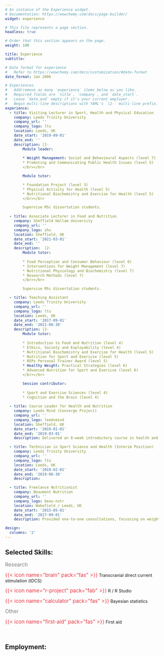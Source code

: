 ```yaml
---
# An instance of the Experience widget.
# Documentation: https://wowchemy.com/docs/page-builder/
widget: experience

# This file represents a page section.
headless: true

# Order that this section appears on the page.
weight: 100

title: Experience
subtitle:

# Date format for experience
#   Refer to https://wowchemy.com/docs/customization/#date-format
date_format: Jan 2006

# Experiences.
#   Add/remove as many `experience` items below as you like.
#   Required fields are `title`, `company`, and `date_start`.
#   Leave `date_end` empty if it's your current employer.
#   Begin multi-line descriptions with YAML's `|2-` multi-line prefix.
experience:
  - title: Visiting Lecturer in Sport, Health and Physical Education
    company: Leeds Trinity University
    company_url: ''
    company_logo: ltu
    location: Leeds, UK
    date_start: '2019-09-01'
    date_end: ''
    description: |2-
        Module leader:
        
        * Weight Management: Social and Behavioural Aspects (level 7)
        * Promoting and Communicating Public Health Issues (level 5)
        </br></br>

        Module tutor:

        * Foundation Project (level 3)
        * Physical Activity for Health (level 5)
        * Nutritional Biochemistry and Exercise for Health (level 5)
        </br></br>

        Supervise MSc dissertation students.
        
  - title: Associate Lecturer in Food and Nutrition
    company: Sheffield Hallam University
    company_url: ''
    company_logo: shu
    location: Sheffield, UK
    date_start: '2021-03-01'
    date_end: ''
    description:  |2-
        Module tutor:
    
        * Food Perception and Consumer Behaviour (level 6)
        * Interventions for Weight Management (level 7)
        * Nutritional Physiology and Biochemistry (level 7)
        * Research Methods (level 7)
        </br></br>

        Supervise MSc dissertation students.

  - title: Teaching Assistant
    company: Leeds Trinity University
    company_url: ''
    company_logo: ltu
    location: Leeds, UK
    date_start: '2017-09-01'
    date_end: '2021-08-30'
    description: |2-
        Module tutor:
        
        * Introduction to Food and Nutrition (level 4)
        * Ethics, Society and Exployability (level 4)
        * Nutritional Biochemistry and Exercise for Health (level 5)
        * Nutrition for Sport and Exericse (level 5)
        * REPs Personal Trainer Award (level 5)
        * Healthy Weight: Practical Strategies (level 6)
        * Advanced Nutrition for Sport and Exericse (level 6)
        </br></br>

        Session contributor:
        
        * Sport and Exercise Sciences (level 4)
        * Cognition and the Brain (level 4)
        
  - title: Course Leader for Health and Nutrition
    company: Leeds Mind (Converge Project)
    company_url: ''
    company_logo: leedsmind
    location: Sheffield, UK
    date_start: '2019-01-01'
    date_end: '2019-03-01'
    description: Delivered an 8-week introductory course in health and nutrition.

  - title: Technician in Sport Science and Health (Interim Position)
    company: Leeds Trinity University
    company_url: ''
    company_logo: ltu
    location: Leeds, UK
    date_start: '2019-02-01'
    date_end: '2019-06-30'
    description: 

  - title: Freelance Nutritionist
    company: Beaumont Nutrition
    company_url: ''
    company_logo: beau-nutr
    location: Wakefield / Leeds, UK
    date_start: '2015-05-01'
    date_end: '2017-09-01'
    description: Provided one-to-one consultations, focussing on weight management, and delivered training workshops for corporate and education sectors.

design:
  columns: '2'
---
```

## Selected Skills:

<span style="font-size:1.2em;color:#808080;">Research</span>

<span style="color:#e83845;font-size:1.2em;">{{< icon name="brain" pack="fas" >}}</span> Transcranial direct current stimulation (tDCS)

<span style="color:#e83845;font-size:1.2em;">{{< icon name="r-project" pack="fab" >}}</span> R / R Studio

<span style="color:#e83845;font-size:1.2em;">{{< icon name="calculator" pack="fas" >}}</span> Bayesian statistics

<span style="font-size:1.2em;color:#808080;">Other</span>

<span style="color:#e83845;font-size:1.2em;">{{< icon name="first-aid" pack="fas" >}}</span> First aid

</br>

## Employment: